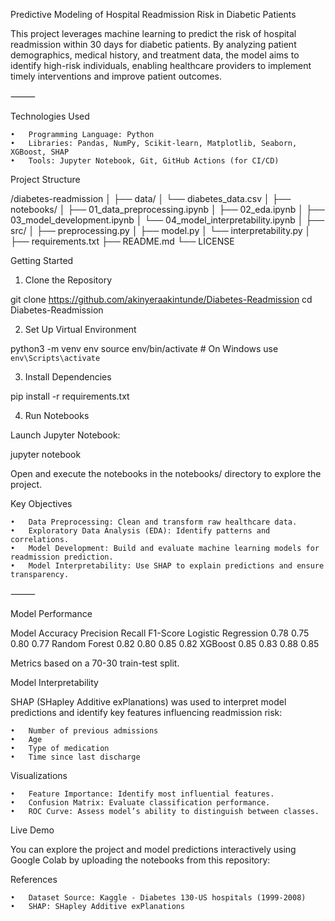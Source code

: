 Predictive Modeling of Hospital Readmission Risk in Diabetic Patients

This project leverages machine learning to predict the risk of hospital readmission within 30 days for diabetic patients. By analyzing patient demographics, medical history, and treatment data, the model aims to identify high-risk individuals, enabling healthcare providers to implement timely interventions and improve patient outcomes.

⸻

Technologies Used

	•	Programming Language: Python
	•	Libraries: Pandas, NumPy, Scikit-learn, Matplotlib, Seaborn, XGBoost, SHAP
	•	Tools: Jupyter Notebook, Git, GitHub Actions (for CI/CD)

Project Structure

/diabetes-readmission
│
├── data/
│   └── diabetes_data.csv
│
├── notebooks/
│   ├── 01_data_preprocessing.ipynb
│   ├── 02_eda.ipynb
│   ├── 03_model_development.ipynb
│   └── 04_model_interpretability.ipynb
│
├── src/
│   ├── preprocessing.py
│   ├── model.py
│   └── interpretability.py
│
├── requirements.txt
├── README.md
└── LICENSE


Getting Started

1. Clone the Repository

git clone https://github.com/akinyeraakintunde/Diabetes-Readmission
cd Diabetes-Readmission

2. Set Up Virtual Environment

python3 -m venv env
source env/bin/activate  # On Windows use `env\Scripts\activate`

3. Install Dependencies

pip install -r requirements.txt

4. Run Notebooks

Launch Jupyter Notebook:

jupyter notebook

Open and execute the notebooks in the notebooks/ directory to explore the project.


Key Objectives

	•	Data Preprocessing: Clean and transform raw healthcare data.
	•	Exploratory Data Analysis (EDA): Identify patterns and correlations.
	•	Model Development: Build and evaluate machine learning models for readmission prediction.
	•	Model Interpretability: Use SHAP to explain predictions and ensure transparency.

⸻

Model Performance

Model	Accuracy	Precision	Recall	F1-Score
Logistic Regression	0.78	0.75	0.80	0.77
Random Forest	0.82	0.80	0.85	0.82
XGBoost	0.85	0.83	0.88	0.85

Metrics based on a 70-30 train-test split.


Model Interpretability

SHAP (SHapley Additive exPlanations) was used to interpret model predictions and identify key features influencing readmission risk:

	•	Number of previous admissions
	•	Age
	•	Type of medication
	•	Time since last discharge


Visualizations

	•	Feature Importance: Identify most influential features.
	•	Confusion Matrix: Evaluate classification performance.
	•	ROC Curve: Assess model’s ability to distinguish between classes.


Live Demo

You can explore the project and model predictions interactively using Google Colab by uploading the notebooks from this repository:


References

	•	Dataset Source: Kaggle - Diabetes 130-US hospitals (1999-2008)
	•	SHAP: SHapley Additive exPlanations
